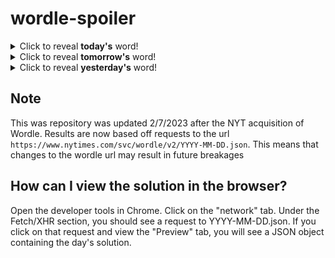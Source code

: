 # wordle-spoiler

<details>
  <summary>Click to reveal <b>today's</b> word!</summary>
  <br>
  <b> press </b>
</details>

<details>
  <summary>Click to reveal <b>tomorrow's</b> word!</summary>
  <br>
  <b> smoke </b>
</details>

<details>
  <summary>Click to reveal <b>yesterday's</b> word!</summary>
  <br>
  <b> fully </b>
</details>

## Note
This was repository was updated 2/7/2023 after the NYT acquisition of Wordle. Results are now based off requests to the url `https://www.nytimes.com/svc/wordle/v2/YYYY-MM-DD.json`. This means that changes to the wordle url may result in future breakages

## How can I view the solution in the browser?
Open the developer tools in Chrome. Click on the "network" tab. Under the Fetch/XHR section, you should see a request to YYYY-MM-DD.json. If you click on that request and view the "Preview" tab, you will see a JSON object containing the day's solution.